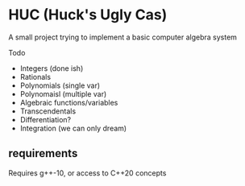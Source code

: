 # HUC (Huck's Ugly Cas)
A small project trying to implement a basic computer algebra system

Todo
- Integers (done ish)
- Rationals
- Polynomials (single var)
- Polynomaisl (multiple var)
- Algebraic functions/variables
- Transcendentals
- Differentiation?
- Integration (we can only dream)

## requirements
Requires g++-10, or access to C++20 concepts 
